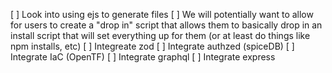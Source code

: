 [ ] Look into using ejs to generate files
[ ] We will potentially want to allow for users to create a "drop in" script that allows them to basically drop in an install script that will set everything up for them (or at least do things like npm installs, etc)
[ ] Integreate zod
[ ] Integrate authzed (spiceDB)
[ ] Integrate IaC (OpenTF)
[ ] Integrate graphql
[ ] Integrate express
